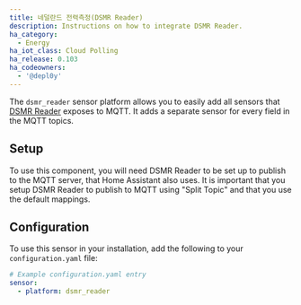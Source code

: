 ```yaml
---
title: 네덜란드 전력측정(DSMR Reader)
description: Instructions on how to integrate DSMR Reader.
ha_category:
  - Energy
ha_iot_class: Cloud Polling
ha_release: 0.103
ha_codeowners:
  - '@depl0y'
---
```


The `dsmr_reader` sensor platform allows you to easily add all sensors that [DSMR Reader](https://dsmr-reader.readthedocs.io/en/latest/) exposes to MQTT. It adds a separate sensor for every field in the MQTT topics.

## Setup

To use this component, you will need DSMR Reader to be set up to publish to the MQTT server, that Home Assistant also uses. It is important that you setup DSMR Reader to publish to MQTT using "Split Topic" and that you use the default mappings.

## Configuration

To use this sensor in your installation, add the following to your `configuration.yaml` file:

```yaml
# Example configuration.yaml entry
sensor:
  - platform: dsmr_reader
```
